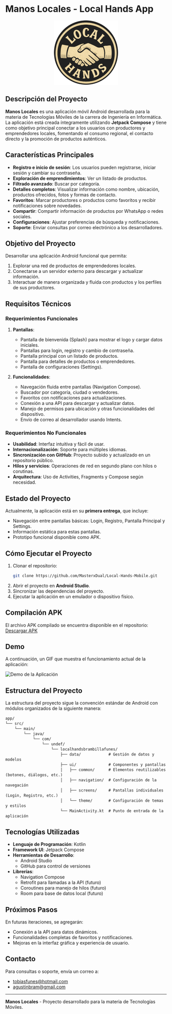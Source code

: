 # Manos Locales - Local Hands App

<div align="center">
  <img src="app/src/main/res/drawable/localhandslogo.png" alt="Logo" width="200"/>
</div>

## Descripción del Proyecto

**Manos Locales** es una aplicación móvil Android desarrollada para la materia de Tecnologías Móviles de la carrera de Ingeniería en Informática. La aplicación está creada íntegramente utilizando **Jetpack Compose** y tiene como objetivo principal conectar a los usuarios con productores y emprendedores locales, fomentando el consumo regional, el contacto directo y la promoción de productos auténticos.

## Características Principales

- **Registro e inicio de sesión**: Los usuarios pueden registrarse, iniciar sesión y cambiar su contraseña.
- **Exploración de emprendimientos**: Ver un listado de productos.
- **Filtrado avanzado**: Buscar por categoría.
- **Detalles completos**: Visualizar información como nombre, ubicación, productos ofrecidos, fotos y formas de contacto.
- **Favoritos**: Marcar productores o productos como favoritos y recibir notificaciones sobre novedades.
- **Compartir**: Compartir información de productos por WhatsApp o redes sociales.
- **Configuraciones**: Ajustar preferencias de búsqueda y notificaciones.
- **Soporte**: Enviar consultas por correo electrónico a los desarrolladores.

## Objetivo del Proyecto

Desarrollar una aplicación Android funcional que permita:
1. Explorar una red de productos de emprendedores locales.
2. Conectarse a un servidor externo para descargar y actualizar información.
3. Interactuar de manera organizada y fluida con productos y los perfiles de sus productores.

## Requisitos Técnicos

### Requerimientos Funcionales

1. **Pantallas**:
    - Pantalla de bienvenida (Splash) para mostrar el logo y cargar datos iniciales.
    - Pantallas para login, registro y cambio de contraseña.
    - Pantalla principal con un listado de productos.
    - Pantalla para detalles de productos o emprendedores.
    - Pantalla de configuraciones (Settings).

2. **Funcionalidades**:
    - Navegación fluida entre pantallas (Navigation Compose).
    - Buscador por categoría, ciudad o vendedores.
    - Favoritos con notificaciones para actualizaciones.
    - Conexión a una API para descargar y actualizar datos.
    - Manejo de permisos para ubicación y otras funcionalidades del dispositivo.
    - Envío de correo al desarrollador usando Intents.

### Requerimientos No Funcionales

- **Usabilidad**: Interfaz intuitiva y fácil de usar.
- **Internacionalización**: Soporte para múltiples idiomas.
- **Sincronización con GitHub**: Proyecto subido y actualizado en un repositorio público.
- **Hilos y servicios**: Operaciones de red en segundo plano con hilos o corutinas.
- **Arquitectura**: Uso de Activities, Fragments y Compose según necesidad.

## Estado del Proyecto

Actualmente, la aplicación está en su **primera entrega**, que incluye:
- Navegación entre pantallas básicas: Login, Registro, Pantalla Principal y Settings.
- Información estática para estas pantallas.
- Prototipo funcional disponible como APK.

## Cómo Ejecutar el Proyecto

1. Clonar el repositorio:
   ```bash
   git clone https://github.com/MasterxDual/Local-Hands-Mobile.git
   ```
2. Abrir el proyecto en **Android Studio**.
3. Sincronizar las dependencias del proyecto.
4. Ejecutar la aplicación en un emulador o dispositivo físico.

## Compilación APK

El archivo APK compilado se encuentra disponible en el repositorio: [Descargar APK](app/build/outputs/apk/debug/app-debug.apk) 

## Demo

A continuación, un GIF que muestra el funcionamiento actual de la aplicación:

![Demo de la Aplicación](path/to/demo.gif) <!-- Reemplazar con el enlace real -->

## Estructura del Proyecto

La estructura del proyecto sigue la convención estándar de Android con módulos organizados de la siguiente manera:
```
app/
└── src/
    └── main/
        └── java/
            └── com/
                └── undef/
                    └── localhandsbrambillafunes/
                        ├── data/            # Gestión de datos y modelos
                        ├── ui/              # Componentes y pantallas
                        │   ├── common/      # Elementos reutilizables (botones, diálogos, etc.)
                        │   ├── navigation/  # Configuración de la navegación
                        │   ├── screens/     # Pantallas individuales (Login, Registro, etc.)
                        │   └── theme/       # Configuración de temas y estilos
                        └── MainActivity.kt  # Punto de entrada de la aplicación
```

## Tecnologías Utilizadas

- **Lenguaje de Programación**: Kotlin
- **Framework UI**: Jetpack Compose
- **Herramientas de Desarrollo**:
    - Android Studio
    - GitHub para control de versiones
- **Librerías**:
    - Navigation Compose
    - Retrofit para llamadas a la API (futuro)
    - Coroutines para manejo de hilos (futuro)
    - Room para base de datos local (futuro)

## Próximos Pasos

En futuras iteraciones, se agregarán:
- Conexión a la API para datos dinámicos.
- Funcionalidades completas de favoritos y notificaciones.
- Mejoras en la interfaz gráfica y experiencia de usuario.

## Contacto

Para consultas o soporte, envía un correo a: 
- [tobiasfunes@hotmail.com](mailto:tobiasfunes@hotmail.com.ar)
- [agustinbram@gmail.com](mailto:agustinbram@gmail.com)

---

**Manos Locales** - Proyecto desarrollado para la materia de Tecnologías Móviles.